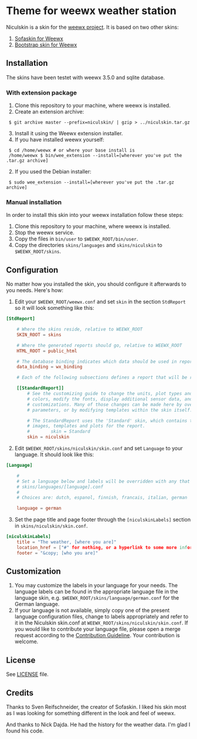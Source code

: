 # Theme for weewx weather station

Niculskin is a skin for the [weewx project](http://weewx.com/). It is based on two other skins:

1. [Sofaskin for Weewx](http://neoground.com/projects/weewx/)
1. [Bootstrap skin for Weewx](https://github.com/brewster76/fuzzy-archer/)

## Installation

The skins have been testet with weewx 3.5.0 and sqlite database.

### With extension package

1. Clone this repository to your machine, where weewx is installed.
1. Create an extension archive:
```shell
 $ git archive master --prefix=niculskin/ | gzip > ../niculskin.tar.gz
```
3. Install it using the Weewx extension installer.
 1. If you have installed weewx yourself:
```shell
 $ cd /home/weewx # or where your base install is
 /home/weewx $ bin/wee_extension --install=[wherever you've put the .tar.gz archive]
```
 2. If you used the Debian installer:
```shell
 $ sudo wee_extension --install=[wherever you've put the .tar.gz archive]
```

### Manual installation

In order to install this skin into your weewx installation follow these steps:

1. Clone this repository to your machine, where weewx is installed.
1. Stop the weewx service.
1. Copy the files in `bin/user` to `$WEEWX_ROOT/bin/user`.
1. Copy the directories `skins/languages` and `skins/niculskin` to `$WEEWX_ROOT/skins`.

## Configuration

No matter how you installed the skin, you should configure it afterwards to you needs. Here's how:

1. Edit your `$WEEWX_ROOT/weewx.conf` and set `skin` in the section `StdReport` so it will look something like this:
```conf
[StdReport]

    # Where the skins reside, relative to WEEWX_ROOT
    SKIN_ROOT = skins

    # Where the generated reports should go, relative to WEEWX_ROOT
    HTML_ROOT = public_html

    # The database binding indicates which data should be used in reports.
    data_binding = wx_binding

    # Each of the following subsections defines a report that will be run.

    [[StandardReport]]
        # See the customizing guide to change the units, plot types and line
        # colors, modify the fonts, display additional sensor data, and other
        # customizations. Many of those changes can be made here by overriding
        # parameters, or by modifying templates within the skin itself.

        # The StandardReport uses the 'Standard' skin, which contains the
        # images, templates and plots for the report.
        #        skin = Standard
        skin = niculskin
```
2. Edit `$WEEWX_ROOT/skins/niculskin/skin.conf` and set `Language` to your language. It should look like this:
```conf
[Language]

    #
    # Set a language below and labels will be overridden with any that are specified in
    # skins/languages/[language].conf
    #
    # Choices are: dutch, espanol, finnish, francais, italian, german

    language = german
```
3. Set the page title and page footer through the `[niculskinLabels]` section in `skins/niculskin/skin.conf`.
```conf
[niculskinLabels]
    title = "The weather, [where you are]"
    location_href = ["#" for nothing, or a hyperlink to some more information on your location]
    footer = "&copy; [who you are]"
```

## Customization

1. You may customize the labels in your language for your needs. The language labels can be found in the appropriate language file in the language skin, e.g. `$WEEWX_ROOT/skins/language/german.conf` for the German language.
1. If your language is not available, simply copy one of the present language configuration files, change to labels appropriately and refer to it in the Niculskin skin.conf at `WEEWX_ROOT/skins/niculskin/skin.conf`. If you would like to contribute your language file, please open a merge request according to the [Contribution Guideline](CONTRIBUTING.md). Your contribution is welcome.

## License

See [LICENSE](LICENSE) file.

## Credits

Thanks to Sven Reifschneider, the creator of Sofaskin. I liked his skin most as I was looking for something different in the look and feel of weewx.

And thanks to Nick Dajda. He had the history for the weather data. I'm glad I found his code.
